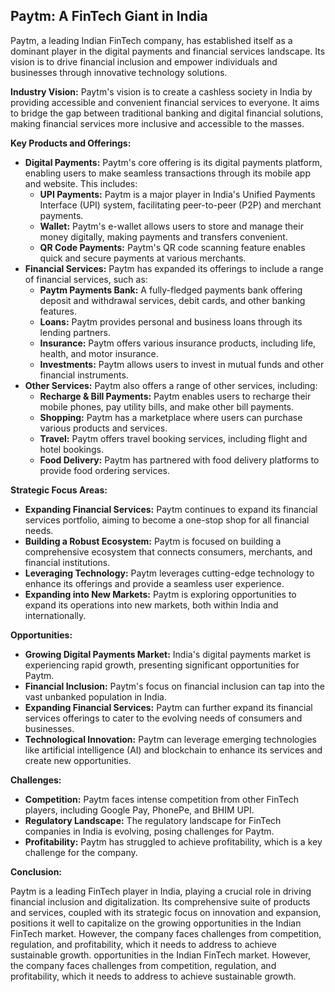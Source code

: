 ## Paytm: A FinTech Giant in India

Paytm, a leading Indian FinTech company, has established itself as a dominant player in the digital payments and financial services landscape. Its vision is to drive financial inclusion and empower individuals and businesses through innovative technology solutions. 

**Industry Vision:** Paytm's vision is to create a cashless society in India by providing accessible and convenient financial services to everyone. It aims to bridge the gap between traditional banking and digital financial solutions, making financial services more inclusive and accessible to the masses.

**Key Products and Offerings:**

* **Digital Payments:** Paytm's core offering is its digital payments platform, enabling users to make seamless transactions through its mobile app and website. This includes:
    * **UPI Payments:** Paytm is a major player in India's Unified Payments Interface (UPI) system, facilitating peer-to-peer (P2P) and merchant payments.
    * **Wallet:** Paytm's e-wallet allows users to store and manage their money digitally, making payments and transfers convenient.
    * **QR Code Payments:** Paytm's QR code scanning feature enables quick and secure payments at various merchants.
* **Financial Services:** Paytm has expanded its offerings to include a range of financial services, such as:
    * **Paytm Payments Bank:** A fully-fledged payments bank offering deposit and withdrawal services, debit cards, and other banking features.
    * **Loans:** Paytm provides personal and business loans through its lending partners.
    * **Insurance:** Paytm offers various insurance products, including life, health, and motor insurance.
    * **Investments:** Paytm allows users to invest in mutual funds and other financial instruments.
* **Other Services:** Paytm also offers a range of other services, including:
    * **Recharge & Bill Payments:** Paytm enables users to recharge their mobile phones, pay utility bills, and make other bill payments.
    * **Shopping:** Paytm has a marketplace where users can purchase various products and services.
    * **Travel:** Paytm offers travel booking services, including flight and hotel bookings.
    * **Food Delivery:** Paytm has partnered with food delivery platforms to provide food ordering services.

**Strategic Focus Areas:**

* **Expanding Financial Services:** Paytm continues to expand its financial services portfolio, aiming to become a one-stop shop for all financial needs.
* **Building a Robust Ecosystem:** Paytm is focused on building a comprehensive ecosystem that connects consumers, merchants, and financial institutions.
* **Leveraging Technology:** Paytm leverages cutting-edge technology to enhance its offerings and provide a seamless user experience.
* **Expanding into New Markets:** Paytm is exploring opportunities to expand its operations into new markets, both within India and internationally.

**Opportunities:**

* **Growing Digital Payments Market:** India's digital payments market is experiencing rapid growth, presenting significant opportunities for Paytm.
* **Financial Inclusion:** Paytm's focus on financial inclusion can tap into the vast unbanked population in India.
* **Expanding Financial Services:** Paytm can further expand its financial services offerings to cater to the evolving needs of consumers and businesses.
* **Technological Innovation:** Paytm can leverage emerging technologies like artificial intelligence (AI) and blockchain to enhance its services and create new opportunities.

**Challenges:**

* **Competition:** Paytm faces intense competition from other FinTech players, including Google Pay, PhonePe, and BHIM UPI.
* **Regulatory Landscape:** The regulatory landscape for FinTech companies in India is evolving, posing challenges for Paytm.
* **Profitability:** Paytm has struggled to achieve profitability, which is a key challenge for the company.

**Conclusion:**

Paytm is a leading FinTech player in India, playing a crucial role in driving financial inclusion and digitalization. Its comprehensive suite of products and services, coupled with its strategic focus on innovation and expansion, positions it well to capitalize on the growing opportunities in the Indian FinTech market. However, the company faces challenges from competition, regulation, and profitability, which it needs to address to achieve sustainable growth. 
 opportunities in the Indian FinTech market. However, the company faces challenges from competition, regulation, and profitability, which it needs to address to achieve sustainable growth.